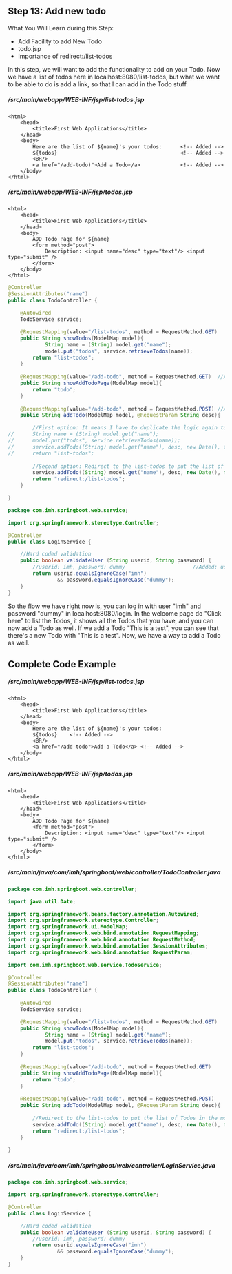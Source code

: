 ## Step 13: Add new todo

What You Will Learn during this Step:

- Add Facility to add New Todo
- todo.jsp
- Importance of redirect:/list-todos

In this step, we will want to add the functionality to add on your Todo. Now we have a list of todos here in localhost:8080/list-todos, but what we want to be able to do is add a link, so that I can add in the Todo stuff.

##### /src/main/webapp/WEB-INF/jsp/list-todos.jsp

```
<html>
	<head>
		<title>First Web Applications</title>
	</head>
	<body>
		Here are the list of ${name}'s your todos: 		<!-- Added -->
		${todos}										<!-- Added -->
		<BR/>
		<a href="/add-todo)">Add a Todo</a> 			<!-- Added -->
	</body>
</html>
```

##### /src/main/webapp/WEB-INF/jsp/todos.jsp

```
<html>
	<head>
		<title>First Web Applications</title>
	</head>
	<body>
		ADD Todo Page for ${name}
		<form method="post">
			Description: <input name="desc" type="text"/> <input type="submit" />
		</form>
	</body>
</html>
```

```java
@Controller
@SessionAttributes("name")
public class TodoController {
	
	@Autowired
	TodoService service;

	@RequestMapping(value="/list-todos", method = RequestMethod.GET)
	public String showTodos(ModelMap model){
			String name = (String) model.get("name");
			model.put("todos", service.retrieveTodos(name));
		return "list-todos";
	}
	
	@RequestMapping(value="/add-todo", method = RequestMethod.GET)	//Added
	public String showAddTodoPage(ModelMap model){
		return "todo";
	}
	
	@RequestMapping(value="/add-todo", method = RequestMethod.POST)	//Added
	public String addTodo(ModelMap model, @RequestParam String desc){

		//First option: It means I have to duplicate the logic again to put the list of Todos in the model.
//		String name = (String) model.get("name");
//		model.put("todos", service.retrieveTodos(name));
//		service.addTodo((String) model.get("name"), desc, new Date(), false);
//		return "list-todos";
		
		//Second option: Redirect to the list-todos to put the list of Todos in the model.
		service.addTodo((String) model.get("name"), desc, new Date(), false);
		return "redirect:/list-todos";
	}

}
```

```java
package com.imh.springboot.web.service;

import org.springframework.stereotype.Controller;

@Controller
public class LoginService {

	//Hard coded validation
	public boolean validateUser (String userid, String password) {
		//userid: imh, password: dummy 						//Added: user and password changed
		return userid.equalsIgnoreCase("imh") 
				&& password.equalsIgnoreCase("dummy");
	}
}
```

So the flow we have right now is, you can log in with user "imh" and password "dummy" in localhost:8080/login. In the welcome page do "Click here" to list the Todos, it shows all the Todos that you have, and you can now add a Todo as well. If we add a Todo "This is a test", you can see that there's a new Todo with "This is a test". Now, we have a way to add a Todo as well.
	
## Complete Code Example

##### /src/main/webapp/WEB-INF/jsp/list-todos.jsp

```
<html>
	<head>
		<title>First Web Applications</title>
	</head>
	<body>
		Here are the list of ${name}'s your todos: 
		${todos}	<!-- Added -->
		<BR/>
		<a href="/add-todo">Add a Todo</a> <!-- Added -->
	</body>
</html>
```

##### /src/main/webapp/WEB-INF/jsp/todos.jsp

```
<html>
	<head>
		<title>First Web Applications</title>
	</head>
	<body>
		ADD Todo Page for ${name}
		<form method="post">
			Description: <input name="desc" type="text"/> <input type="submit" />
		</form>
	</body>
</html>
```

##### /src/main/java/com/imh/springboot/web/controller/TodoController.java

```java
package com.imh.springboot.web.controller;

import java.util.Date;

import org.springframework.beans.factory.annotation.Autowired;
import org.springframework.stereotype.Controller;
import org.springframework.ui.ModelMap;
import org.springframework.web.bind.annotation.RequestMapping;
import org.springframework.web.bind.annotation.RequestMethod;
import org.springframework.web.bind.annotation.SessionAttributes;
import org.springframework.web.bind.annotation.RequestParam;

import com.imh.springboot.web.service.TodoService;

@Controller
@SessionAttributes("name")
public class TodoController {
	
	@Autowired
	TodoService service;

	@RequestMapping(value="/list-todos", method = RequestMethod.GET)
	public String showTodos(ModelMap model){
			String name = (String) model.get("name");
			model.put("todos", service.retrieveTodos(name));
		return "list-todos";
	}
	
	@RequestMapping(value="/add-todo", method = RequestMethod.GET)
	public String showAddTodoPage(ModelMap model){
		return "todo";
	}
	
	@RequestMapping(value="/add-todo", method = RequestMethod.POST)
	public String addTodo(ModelMap model, @RequestParam String desc){
		
		//Redirect to the list-todos to put the list of Todos in the model.
		service.addTodo((String) model.get("name"), desc, new Date(), false);
		return "redirect:/list-todos";
	}

}
```

##### /src/main/java/com/imh/springboot/web/controller/LoginService.java

```java
package com.imh.springboot.web.service;

import org.springframework.stereotype.Controller;

@Controller
public class LoginService {

	//Hard coded validation
	public boolean validateUser (String userid, String password) {
		//userid: imh, password: dummy
		return userid.equalsIgnoreCase("imh") 
				&& password.equalsIgnoreCase("dummy");
	}
}
```
